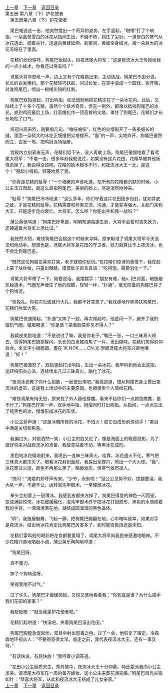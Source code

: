 
[上一章](https://github.com/xiaominghe2014/spider_book/blob/master/book/知北游/第93章.md)&nbsp;&nbsp;&nbsp;&nbsp;[下一章](https://github.com/xiaominghe2014/spider_book/blob/master/book/知北游/第95章.md)&nbsp;&nbsp;&nbsp;&nbsp;[返回目录](https://github.com/xiaominghe2014/spider_book/blob/master/book/知北游/README.md)
<br /> 第五册 第八章（下）护花使者<br />
        第五册第八章（下）护花使者

    尾巴难逃这一击，他突然摆出一个奇异的姿势，左手竖起，“啪嗒”打了个响指，一朵晶莹雪白的冰花从指间生出，不偏不倚，挡住了尖针。一道惨白的寒气从冰花透出，顺着尖针，迅速向黄蜂延伸。刹那间，黄蜂全身结冰，被一朵巨大的冰花冻结在了里面。

    花精们纷纷惊呼，狗尾巴抬起头，目视鸢尾大将军：“这是夜流冰大王传授给我的一点小妖术，你看还过得去吗？”

    鸢尾大将军怒吼一声，边上又有个花精跳出来，主动请战。狗尾巴不由分说，长长的白发横扫。那个花精轻巧跃起，闪过长发，在空中滚成一个圆球，张开嘴，对准狗尾巴，喷出一根根尖锐的红刺。

    狗尾巴双指竖起，打出响指，如法炮制地把花精冻在了一朵冰花内。此后，又陆续上了十多个花精，虽然个个妖术奇异，但无一例外，都难以抵挡狗尾巴的冰花。直到鸡冠最后上场，红高帽化作一顶高耸的尖塔，罩住了狗尾巴，花精们才长长地松了口气。

    鸡冠兴高采烈，刚要唱几句。“咯吱咯吱”，红色的尖塔裂开了一条条细长的缝，里面一朵硕大的冰花正慢慢把尖塔撑开。“轰”的一声，尖塔炸开，狗尾巴傲然而立，白发一甩，把鸡冠当场抽晕。

    宫殿内立刻鸦雀无声，花精们低下头，没人再敢上场。狗尾巴傲慢地看了看鸢尾大将军：“不堪一击。很多年前我就说过，如果没有这片花田，花精早被其他妖怪杀掉了。我说得没错吧，花精的妖术根本不行，和夜流冰大王一比，是这个！”翘起小拇指，轻蔑地晃了晃。

    “你真是花精的耻辱！”一个细嫩的声音叱道。在所有的花精都沉默的时候，小公主玉立而起，就这么直指狗尾巴，美丽的脸上，尽是凛然地神采。

    “耻辱？”狗尾巴冷冷地道：“这么多年，你们守着这片花田固步自封，犹如井底之蛙，才是花精的耻辱。花精需要和异类交流、沟通，才能变得强大。关起门来称大王，只能逐步走向衰亡。大将军。怎么样？你能出手和我一战吗？”

    蒲公英低骂道：“狗尾巴好卑鄙，明明知道每逢生辰，大将军会暂时丧失妖力，还硬逼着大将军上场比试。”

    我恍然大悟，难怪狗尾巴会挑这个时候来寻衅，原来瞅准了鸢尾大将军今天没法和他动手。想想也是，鸢尾大将军是花田的守卫者。妖力就算比不上夜流冰，也不会比狗尾巴差。

    “既然这位狗朋友喜欢打架，老子就陪你玩玩。”在花精们惊讶的表情下，我在脸上蒙了块丝帕，只露出眼睛，摸摸肚子自言自语：“吃得饱。需要消化一下。”

    鸢尾大将军楞了一下，刚要说话。我摆摆手：“朋友有难，础v..|巴对面，暗施璇玑秘道术，气圈无声缠住了他的双脚，轻轻一绊，“扑通”，毫无防备的狗尾巴摔了个狗啃泥。

    “快免礼。你初次见面就行大礼，我都不好意思了。”我戏谑地作势搀扶狗尾巴，花精们哄堂大笑。

    狗尾巴快速爬起，“扑通”又摔了一跤。再次爬起时，他虚闪一下，避开了我的璇玑气圈，皱眉喝道：“你是谁？蒙着脸莫非见不得人？”

    我嬉皮笑脸地道：“不是说过了嘛，我是你老子。”嘴巴一张，一口三昧真火喷去，慌得狗尾巴狼狈躲闪。长长的白发被烧焦了一片，发出糊味。花精们笑得前仰后合。全文字小說閱讀，盡在.1K.N(1K…….CN.文.學網鸢尾大将军兴奋地嚷道：“好！”

    狗尾巴被激怒了，双指竖起打出响指，生出一朵冰花。我早料到他会出这招，运转纯阳炎心法，连续喷出几口三昧真火，融化了冰花。

    “夜流冰还教了你什么招数，一起使出来吧。”我挑逗道，想从狗尾巴身上摸出夜流冰的虚实，这是我上场动手的主要原因，也顺便卖个人情给花精。

    “难怪鸢尾有恃无恐，原来找了外人替他撑腰。看来不给你们一点颜色瞧瞧，是不行了。”狗尾巴狞笑一声，双手地中指、拇指同时打出响指，从指间，一点点生出了纯黑色的冰，慢慢形成冰花的形状。

    小公主娇声道：“这是冰魄所炼的冰花，不怕火！趁它没成形前快动手！”美目中满是关切和焦急。

    我偏过头，对她洒然一笑，小公主的脸又红了，像是海面上的晚霞投影。为了做好将来对战夜流冰的准备，我故意站着不动，等黑冰花成形。

    黑色地冰花倏地射来，我喷出一连串三昧真火。哇靠，冰花遇火不化，寒气把三昧真火都冻灭了。眼看冰花射到面前，我探出龙蝶爪，喷出一个大火球。“轰”，冰花穿过火球，颜色不再那么黑了，略微发灰，但寒气依然凛人。

    “快闪！”海姬的娇呼声传来。“少爷，永别啦！”鼠公公见势不妙，拔腿要溜。我大吼一声，不避不让，运转混沌甲御术，一拳硬撼冰花。

    拳头立刻蒙上一层薄冰，我感到皮都快冻掉了。狗尾巴得意的神色一闪而逝，变成满脸惊愕。冰花缓缓融化，混沌甲御术终于把冰花打回原形，黑色的水滴顺着我的手背，一滴滴滑落在地，凝结成圆溜溜的黑色晶体。

    “砰”，我施展魅舞，飞起一脚，把狗尾巴踢翻在地。心中暗叫侥幸，如果对手是夜流冰，结出地冰花肯定比狗尾巴厉害多了，到时能否抵挡还是未知。

    花精们雷鸣般的喝彩把花宫都要震塌了，鸢尾大将军向我投来感激地眼神。不少花精兴奋地唱起小调，蒲公英乐陶陶地哼道：

    “狗尾巴呀，

    自不量力。

    摔了个狗啃泥呀，

    笑得我喘不过气。”

    过了许久，狗尾巴才缓缓爬起，又惊又骇地看着我：“你到底是谁？为什么插手我们花田的家事？”

    我眨眨眼：“就当我是护花使者吧。”

    花精们起哄道：“快滚吧，夹着狗尾巴滚出花田。”

    狗尾巴胸膛急促起伏，双目中射出怨毒之色。过了一会，他恢复了镇定，冷森森地环视众人：“不要得意得太早。临走之前，我代表夜流冰大王，还有一事交待。”

    “有话快说，有屁快放！”我哼着小调答道。

    “花田小公主丽质天生，秀外慧中，夜流冰大王十分仰慕。特此委派我向小公主求亲。请鸢尾大将军在一周内备齐嫁妆，送小公主来葬花渊完婚。”狗尾巴目光尖锐如针：“恭喜大将军，从此和夜流冰大王结成了儿女亲家。”
  <br />
[上一章](https://github.com/xiaominghe2014/spider_book/blob/master/book/知北游/第93章.md)&nbsp;&nbsp;&nbsp;&nbsp;[下一章](https://github.com/xiaominghe2014/spider_book/blob/master/book/知北游/第95章.md)&nbsp;&nbsp;&nbsp;&nbsp;[返回目录](https://github.com/xiaominghe2014/spider_book/blob/master/book/知北游/README.md)
